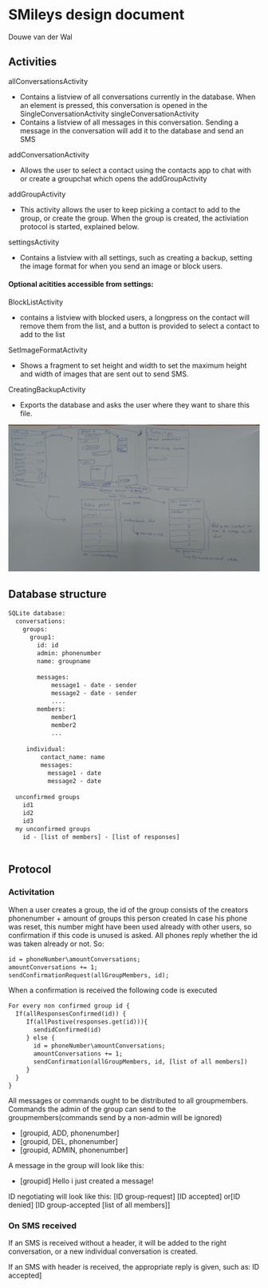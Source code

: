 # SMileys design document
Douwe van der Wal

## Activities

allConversationsActivity
* Contains a listview of all conversations currently in the database. When an element is pressed, this conversation is opened in the SingleConversationActivity
singleConversationActivity
* Contains a listview of all messages in this conversation. Sending a message in the conversation will add it to the database and send an SMS

addConversationActivity
* Allows the user to select a contact using the contacts app to chat with or create a groupchat which opens the addGroupActivity

addGroupActivity
* This activity allows the user to keep picking a contact to add to the group, or create the group. When the group is created, the activiation protocol is started, explained below.

settingsActivity
* Contains a listview with all settings, such as creating a backup, setting the image format for when you send an image or block users.

#### Optional acitities accessible from settings:
BlockListActivity
* contains a listview with blocked users, a longpress on the contact will remove them from the list, and a button is provided to select a contact to add to the list

SetImageFormatActivity
* Shows a fragment to set height and width to set the maximum height and width of images that are sent out to send SMS. 

CreatingBackupActivity
* Exports the database and asks the user where they want to share this file. 

![visual sketch](https://github.com/d0uwe/SMileyS/blob/master/docs/design.JPG?raw=true)
## Database structure
```
SQLite database:
  conversations:
    groups:
      group1:
        id: id
        admin: phonenumber
        name: groupname

        messages:
            message1 - date - sender
            message2 - date - sender
            ....
        members:
            member1
            member2
            ...
 
     individual:
         contact_name: name
         messages:
           message1 - date
           message2 - date

  unconfirmed groups
    id1
    id2
    id3
  my unconfirmed groups
    id - [list of members] - [list of responses]
  
 ```
 ## Protocol
 ### Activitation
 When a user creates a group, the id of the group consists of the creators phonenumber + amount of groups this person created
 In case his phone was reset, this number might have been used already with other users, so confirmation if this code is unused is asked.
 All phones reply whether the id was taken already or not.
 So:
 ```
 id = phoneNumber\amountConversations;
 amountConversations += 1;
 sendConfirmationRequest(allGroupMembers, id);
 ```
 When a confirmation is received the following code is executed
 ```
 For every non confirmed group id {
   If(allResponsesConfirmed(id)) {
      If(allPostive(responses.get(id))){
        sendidConfirmed(id)
      } else {
        id = phoneNumber\amountConversations;
        amountConversations += 1;
        sendConfirmation(allGroupMembers, id, [list of all members])
      }
   }
 }
 ```
 All messages or commands ought to be distributed to all groupmembers. 
 Commands the admin of the group can send to the groupmembers(commands send by a non-admin will be ignored)
 * [groupid, ADD, phonenumber]
 * [groupid, DEL, phonenumber]
 * [groupid, ADMIN, phonenumber]
 
A message in the group will look like this:
* [groupid] Hello i just created a message!

ID negotiating will look like this:
[ID group-request]
[ID accepted] or[ID denied]
[ID group-accepted [list of all members]]



### On SMS received
If an SMS is received without a header, it will be added to the right conversation, or a new individual conversation is created.

If an SMS with header is received, the appropriate reply is given, such as: ID accepted]
 
